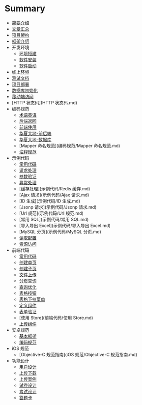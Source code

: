 # Summary

* [简要介绍](README.md)
* [文章汇总](文章汇总.md)
* [项目架构](项目架构.md)
* [框架介绍](框架介绍.md)
* 开发环境
    * [环境搭建](开发环境/环境搭建.md)
    * [软件安装](开发环境/软件安装.md)
    * [软件启动](开发环境/软件启动.md)
* [线上环境](线上环境.md)
* [测试文档](测试文档.md)
* [项目部署](项目部署.md)
* [数据库初始化](数据库初始化.md)
* [移动端访问](移动端访问.md)
* [HTTP 状态码](HTTP 状态码.md)
* 编码规范
    * [术语英语](编码规范/术语英语.md)
    * [后端返回](编码规范/后端返回.md)
    * [前端使用](编码规范/前端使用.md)
    * [华夏大地-前后端](编码规范/华夏大地-前后端.md)
    * [华夏大地-数据库](编码规范/华夏大地-数据库.md)
    * [Mapper 命名规范](编码规范/Mapper 命名规范.md)
    * [注释规范](编码规范/注释规范.md)
* 示例代码
    * [常用代码](示例代码/常用代码.md)
    * [请求处理](示例代码/请求处理.md)
    * [参数验证](示例代码/参数验证.md)
    * [异常处理](示例代码/异常处理.md)
    * [缓存处理](示例代码/Redis 缓存.md)
    * [Ajax 请求](示例代码/Ajax 请求.md)
    * [ID 生成](示例代码/ID 生成.md)
    * [Jsonp 请求](示例代码/Jsonp 请求.md)
    * [Url 规范](示例代码/Url 规范.md)
    * [常用 SQL](示例代码/常用 SQL.md)
    * [导入导出 Excel](示例代码/导入导出 Excel.md)
    * [MySQL 分页](示例代码/MySQL 分页.md)
    * [读取配置](示例代码/读取配置.md)
    * [资源访问](示例代码/资源访问.md)
* 前端代码
    * [常用代码](前端代码/常用代码.md)
    * [创建单页](前端代码/创建单页.md)
    * [创建子页](前端代码/创建子页.md)
    * [文件上传](前端代码/文件上传.md)
    * [分页查询](前端代码/分页查询.md)
    * [查询优化](前端代码/查询优化.md)
    * [表格按钮](前端代码/表格按钮.md)
    * [表格下拉菜单](前端代码/表格下拉菜单.md)
    * [定义组件](前端代码/定义组件.md)
    * [表单验证](前端代码/表单验证.md)
    * [使用 Store](前端代码/使用 Store.md)
    * [上传组件](前端代码/上传组件.md)
* 安卓规范
    * [基本框架](安卓规范/基本框架.md)
    * [编码规范](安卓规范/编码规范.md)
* iOS 规范
    * [Objective-C 规范指南](iOS 规范/Objective-C 规范指南.md)
* 功能设计
    * [用户设计](功能设计/用户设计.md)
    * [上传下载](功能设计/上传下载.md)
    * [上传案例](功能设计/上传案例.md)
    * [试卷设计](功能设计/试卷设计.md)
    * [考试设计](功能设计/考试设计.md)
    * [答题卡](功能设计/答题卡.md)
